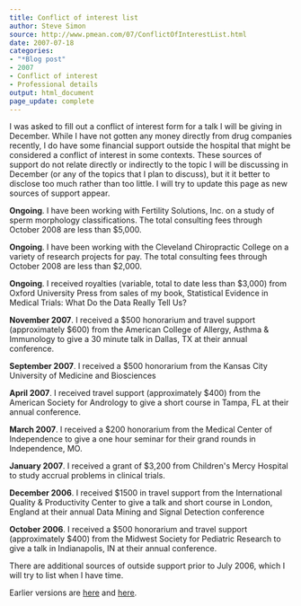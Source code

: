 ```yaml
---
title: Conflict of interest list
author: Steve Simon
source: http://www.pmean.com/07/ConflictOfInterestList.html
date: 2007-07-18
categories:
- "*Blog post"
- 2007
- Conflict of interest
- Professional details
output: html_document
page_update: complete
---
```


I was asked to fill out a conflict of interest form for a talk I will be giving in December. While I have not gotten any money directly from drug companies recently, I do have some financial support outside the hospital that might be considered a conflict of interest in some contexts. These sources of support do not relate directly or indirectly to the topic I will be discussing in December (or any of the topics that I plan to discuss), but it it better to disclose too much rather than too little. I will try to update this page as new sources of support appear.

**Ongoing**. I have been working with Fertility Solutions, Inc. on a study of sperm morphology classifications. The total consulting fees through October 2008 are less than \$5,000.

**Ongoing**. I have been working with the Cleveland Chiropractic College on a variety of research projects for pay. The total consulting fees through October 2008 are less than \$2,000.

**Ongoing**. I received royalties (variable, total to date less than \$3,000) from Oxford University Press from sales of my book, Statistical Evidence in Medical Trials: What Do the Data Really Tell Us?

**November 2007**. I received a \$500 honorarium and travel support (approximately \$600) from the American College of Allergy, Asthma & Immunology to give a 30 minute talk in Dallas, TX at their annual conference.

**September 2007**. I received a \$500 honorarium from the Kansas City University of Medicine and Biosciences

**April 2007**. I received travel support (approximately \$400) from the American Society for Andrology to give a short course in Tampa, FL at their annual conference.

**March 2007**. I received a \$200 honorarium from the Medical Center of Independence to give a one hour seminar for their grand rounds in Independence, MO.

**January 2007**. I received a grant of \$3,200 from Children's Mercy Hospital to study accrual problems in clinical trials.

**December 2006**. I received \$1500 in travel support from the International Quality & Productivity Center to give a talk and short course in London, England at their annual Data Mining and Signal Detection conference

**October 2006**. I received a \$500 honorarium and travel support (approximately \$400) from the Midwest Society for Pediatric Research to give a talk in Indianapolis, IN at their annual conference.

There are additional sources of outside support prior to July 2006, which I will try to list when I have time.

Earlier versions are [here][sim1] and [here][sim2].

[sim1]: http://www.pmean.com/07/ConflictOfInterestList.html
[sim2]: http://new.pmean.com/conflict-of-interest-list/
